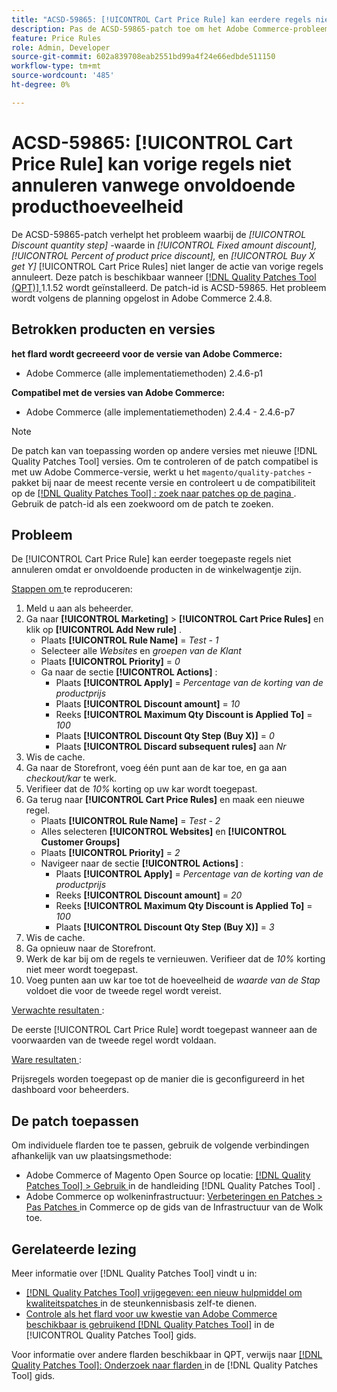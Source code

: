 ```yaml
---
title: "ACSD-59865: [!UICONTROL Cart Price Rule] kan eerdere regels niet annuleren wegens onvoldoende producthoeveelheid"
description: Pas de ACSD-59865-patch toe om het Adobe Commerce-probleem op te lossen, waarbij de waarde *Korting op aantal korting* in *Vast bedrag,** Percentage van korting op productprijs* en *Koop X krijg Y* [!UICONTROL Cart Price Rules] de actie van vorige regels niet meer annuleert.
feature: Price Rules
role: Admin, Developer
source-git-commit: 602a839708eab2551bd99a4f24e66edbde511150
workflow-type: tm+mt
source-wordcount: '485'
ht-degree: 0%

---
```


# ACSD-59865: [!UICONTROL Cart Price Rule] kan vorige regels niet annuleren vanwege onvoldoende producthoeveelheid

De ACSD-59865-patch verhelpt het probleem waarbij de *[!UICONTROL Discount quantity step]* -waarde in *[!UICONTROL Fixed amount discount],* *[!UICONTROL Percent of product price discount],* en *[!UICONTROL Buy X get Y]* [!UICONTROL Cart Price Rules] niet langer de actie van vorige regels annuleert. Deze patch is beschikbaar wanneer [[!DNL Quality Patches Tool (QPT)] ](https://experienceleague.adobe.com/en/docs/commerce-knowledge-base/kb/announcements/commerce-announcements/magento-quality-patches-released-new-tool-to-self-serve-quality-patches) 1.1.52 wordt geïnstalleerd. De patch-id is ACSD-59865. Het probleem wordt volgens de planning opgelost in Adobe Commerce 2.4.8.

## Betrokken producten en versies

**het flard wordt gecreeerd voor de versie van Adobe Commerce:**

* Adobe Commerce (alle implementatiemethoden) 2.4.6-p1

**Compatibel met de versies van Adobe Commerce:**

* Adobe Commerce (alle implementatiemethoden) 2.4.4 - 2.4.6-p7

>[!NOTE]
>
>De patch kan van toepassing worden op andere versies met nieuwe [!DNL Quality Patches Tool] versies. Om te controleren of de patch compatibel is met uw Adobe Commerce-versie, werkt u het `magento/quality-patches` -pakket bij naar de meest recente versie en controleert u de compatibiliteit op de [[!DNL Quality Patches Tool] : zoek naar patches op de pagina ](https://experienceleague.adobe.com/tools/commerce-quality-patches/index.html) . Gebruik de patch-id als een zoekwoord om de patch te zoeken.

## Probleem

De [!UICONTROL Cart Price Rule] kan eerder toegepaste regels niet annuleren omdat er onvoldoende producten in de winkelwagentje zijn.

<u> Stappen om </u> te reproduceren:

1. Meld u aan als beheerder.
1. Ga naar **[!UICONTROL Marketing]** > **[!UICONTROL Cart Price Rules]** en klik op **[!UICONTROL Add New rule]** .
   * Plaats **[!UICONTROL Rule Name]** = *Test - 1*
   * Selecteer alle *Websites* en *groepen van de Klant*
   * Plaats **[!UICONTROL Priority]** = *0*
   * Ga naar de sectie **[!UICONTROL Actions]** :
      * Plaats **[!UICONTROL Apply]** = *Percentage van de korting van de productprijs*
      * Plaats **[!UICONTROL Discount amount]** = *10*
      * Reeks **[!UICONTROL Maximum Qty Discount is Applied To]** = *100*
      * Plaats **[!UICONTROL Discount Qty Step (Buy X)]** = *0*
      * Plaats **[!UICONTROL Discard subsequent rules]** aan *Nr*
1. Wis de cache.
1. Ga naar de Storefront, voeg één punt aan de kar toe, en ga aan *checkout/kar* te werk.
1. Verifieer dat de *10%* korting op uw kar wordt toegepast.
1. Ga terug naar **[!UICONTROL Cart Price Rules]** en maak een nieuwe regel.
   * Plaats **[!UICONTROL Rule Name]** = *Test - 2*
   * Alles selecteren **[!UICONTROL Websites]** en **[!UICONTROL Customer Groups]**
   * Plaats **[!UICONTROL Priority]** = *2*
   * Navigeer naar de sectie **[!UICONTROL Actions]** :
      * Plaats **[!UICONTROL Apply]** = *Percentage van de korting van de productprijs*
      * Reeks **[!UICONTROL Discount amount]** = *20*
      * Reeks **[!UICONTROL Maximum Qty Discount is Applied To]** = *100*
      * Plaats **[!UICONTROL Discount Qty Step (Buy X)]** = *3*
1. Wis de cache.
1. Ga opnieuw naar de Storefront.
1. Werk de kar bij om de regels te vernieuwen. Verifieer dat de *10%* korting niet meer wordt toegepast.
1. Voeg punten aan uw kar toe tot de hoeveelheid de *waarde van de Stap* voldoet die voor de tweede regel wordt vereist.

<u> Verwachte resultaten </u>:

De eerste [!UICONTROL Cart Price Rule] wordt toegepast wanneer aan de voorwaarden van de tweede regel wordt voldaan.

<u> Ware resultaten </u>:

Prijsregels worden toegepast op de manier die is geconfigureerd in het dashboard voor beheerders.

## De patch toepassen

Om individuele flarden toe te passen, gebruik de volgende verbindingen afhankelijk van uw plaatsingsmethode:

* Adobe Commerce of Magento Open Source op locatie: [[!DNL Quality Patches Tool]  > Gebruik ](/help/tools/quality-patches-tool/usage.md) in de handleiding [!DNL Quality Patches Tool] .
* Adobe Commerce op wolkeninfrastructuur: [ Verbeteringen en Patches > Pas Patches ](https://experienceleague.adobe.com/docs/commerce-cloud-service/user-guide/develop/upgrade/apply-patches.html) in Commerce op de gids van de Infrastructuur van de Wolk toe.

## Gerelateerde lezing

Meer informatie over [!DNL Quality Patches Tool] vindt u in:

* [[!DNL Quality Patches Tool]  vrijgegeven: een nieuw hulpmiddel om kwaliteitspatches ](https://experienceleague.adobe.com/en/docs/commerce-knowledge-base/kb/announcements/commerce-announcements/magento-quality-patches-released-new-tool-to-self-serve-quality-patches) in de steunkennisbasis zelf-te dienen.
* [ Controle als het flard voor uw kwestie van Adobe Commerce beschikbaar is gebruikend  [!DNL Quality Patches Tool]](/help/tools/quality-patches-tool/patches-available-in-qpt/check-patch-for-magento-issue-with-magento-quality-patches.md) in de [!UICONTROL Quality Patches Tool] gids.

Voor informatie over andere flarden beschikbaar in QPT, verwijs naar [[!DNL Quality Patches Tool]: Onderzoek naar flarden ](https://experienceleague.adobe.com/tools/commerce-quality-patches/index.html) in de [!DNL Quality Patches Tool] gids.
